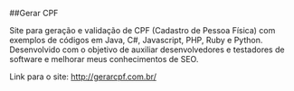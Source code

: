 ##Gerar CPF

Site para geração e validação de CPF (Cadastro de Pessoa Física) com exemplos de códigos em Java, C#, Javascript, PHP, Ruby e Python. Desenvolvido com o objetivo de auxiliar desenvolvedores e testadores de software e melhorar meus conhecimentos de SEO.

Link para o site: http://gerarcpf.com.br/